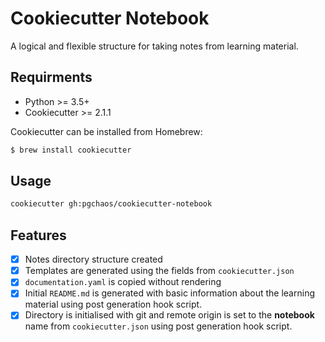 # Cookiecutter Notebook

A logical and flexible structure for taking notes from learning material.

## Requirments

- Python >= 3.5+
- Cookiecutter >= 2.1.1

Cookiecutter can be installed from Homebrew: 

```bash
$ brew install cookiecutter
```

## Usage

```bash
cookiecutter gh:pgchaos/cookiecutter-notebook
```

## Features

- [x] Notes directory structure created
- [x] Templates are generated using the fields from `cookiecutter.json`
- [x] `documentation.yaml` is copied without rendering
- [x] Initial `README.md` is generated with basic information about the learning material using post generation hook script.
- [x] Directory is initialised with git and remote origin is set to the **notebook** name from `cookiecutter.json` using post generation hook script.
